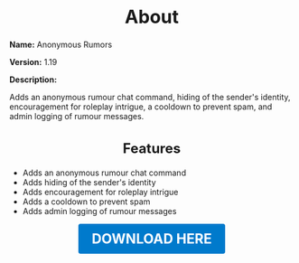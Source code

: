 <h1 style="text-align:center; font-size:2rem; font-weight:bold;">About</h1>

**Name:**
Anonymous Rumors

**Version:**
1.19

**Description:**

Adds an anonymous rumour chat command, hiding of the sender's identity, encouragement for roleplay intrigue, a cooldown to prevent spam, and admin logging of rumour messages.

<h2 style="text-align:center; font-size:1.5rem; font-weight:bold;">Features</h2>

- Adds an anonymous rumour chat command
- Adds hiding of the sender's identity
- Adds encouragement for roleplay intrigue
- Adds a cooldown to prevent spam
- Adds admin logging of rumour messages





<p align="center"><a href="https://github.com/LiliaFramework/Modules/raw/refs/heads/gh-pages/rumour.zip" style="display:inline-block;padding:12px 24px;font-size:1.5rem;font-weight:bold;text-decoration:none;color:#fff;background-color:var(--md-primary-fg-color,#007acc);border-radius:4px;">DOWNLOAD HERE</a></p>